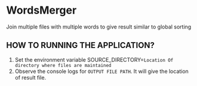 # WordsMerger
Join multiple files with multiple words to give result similar to global sorting


HOW TO RUNNING THE APPLICATION?
------------------------------
1. Set the environment variable SOURCE_DIRECTORY=`Location Of directory where files are maintained`
2. Observe the console logs for `OUTPUT FILE PATH`. It will give the location of result file.
